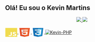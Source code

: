 ## Olá! Eu sou o Kevin Martins

<div align="center">
  <a href="https://github.com/kevinhugg">
  <img height="180em" src="https://github-readme-stats.vercel.app/api?username=kevinhugg&show_icons=true&theme=radical&include_all_commits=true&count_private=true"/>
  <img height="180em" src="https://github-readme-stats.vercel.app/api/top-langs/?username=kevinhugg&layout=compact&langs_count=4&theme=radical"/>
</div>

<div style="display: inline_block"><br>
  <img align="center" alt="Kevin-Js" height="30" width="40" src="https://raw.githubusercontent.com/devicons/devicon/master/icons/javascript/javascript-plain.svg">
  <img align="center" alt="Kevin-HTML" height="30" width="40" src="https://raw.githubusercontent.com/devicons/devicon/master/icons/html5/html5-original.svg">
  <img align="center" alt="Kevin-CSS" height="30" width="40" src="https://raw.githubusercontent.com/devicons/devicon/master/icons/css3/css3-original.svg">
  <img align="center" alt="Kevin-PHP" height="30" width="40" src="https://cdn.jsdelivr.net/gh/devicons/devicon@latest/icons/php/php-original.svg">
</div>
